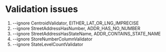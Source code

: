 # Validation issues
1. --ignore CentroidValidator, EITHER_LAT_OR_LNG_IMPRECISE
2. --ignore StreetAddressHasNumber, ADDR_HAS_NO_NUMBER
3. --ignore StreetAddressHasStateName, ADDR_CONTAINS_STATE_NAME
5. --ignore StoreNumberColumnValidator
6. --ignore StateLevelCountValidator